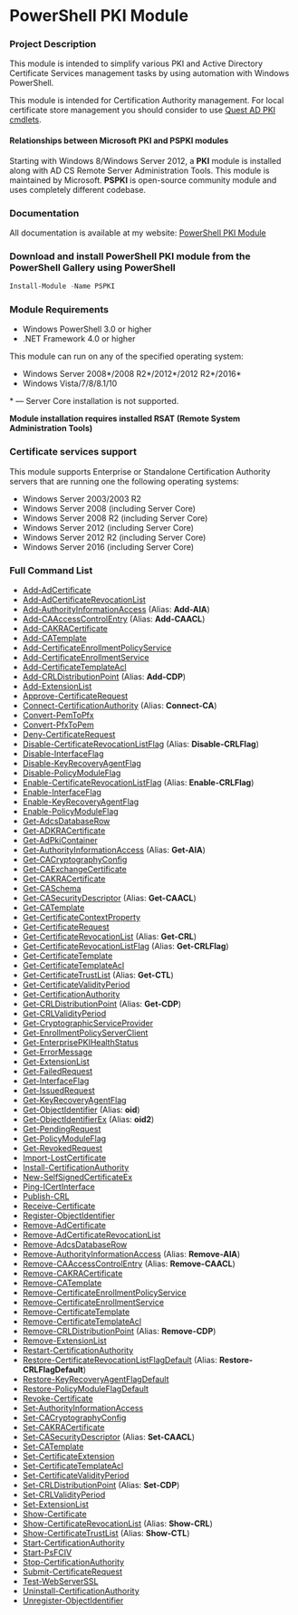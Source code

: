 # PowerShell PKI Module

### Project Description

This module is intended to simplify various PKI and Active Directory Certificate Services management tasks by using automation with Windows PowerShell.

This module is intended for Certification Authority management. For local certificate store management you should consider to use [Quest AD PKI cmdlets](http://www.quest.com/powershell/activeroles-server.aspx).

#### Relationships between Microsoft PKI and PSPKI modules

Starting with Windows 8/Windows Server 2012, a **PKI** module is installed along with AD CS Remote Server Administration Tools. This module is maintained by Microsoft. **PSPKI** is open-source community module and uses completely different codebase.

### Documentation

All documentation is available at my website: [PowerShell PKI Module](https://www.sysadmins.lv/projects/pspki/default.aspx)

### Download and install PowerShell PKI module from the PowerShell Gallery using PowerShell
```PowerShell
Install-Module -Name PSPKI
```


### Module Requirements

* Windows PowerShell 3.0 or higher
* .NET Framework 4.0 or higher

This module can run on any of the specified operating system:
* Windows Server 2008\*/2008 R2\*/2012\*/2012 R2\*/2016\*
* Windows Vista/7/8/8.1/10

\* — Server Core installation is not supported.

**Module installation requires installed RSAT (Remote System Administration Tools)**

### Certificate services support

This module supports Enterprise or Standalone Certification Authority servers that are running one the following operating systems:
* Windows Server 2003/2003 R2
* Windows Server 2008 (including Server Core)
* Windows Server 2008 R2 (including Server Core)
* Windows Server 2012 (including Server Core)
* Windows Server 2012 R2 (including Server Core)
* Windows Server 2016 (including Server Core)

### Full Command List ###
* [Add-AdCertificate](https://www.sysadmins.lv/projects/pspki/Add-AdCertificate.aspx)
* [Add-AdCertificateRevocationList](https://www.sysadmins.lv/projects/pspki/Add-AdCertificateRevocationList.aspx)
* [Add-AuthorityInformationAccess](https://www.sysadmins.lv/projects/pspki/Add-AuthorityInformationAccess.aspx) (Alias: **Add-AIA**)
* [Add-CAAccessControlEntry](https://www.sysadmins.lv/projects/pspki/Add-CAAccessControlEntry.aspx) (Alias: **Add-CAACL**)
* [Add-CAKRACertificate](https://www.sysadmins.lv/projects/pspki/Add-CAKRACertificate.aspx)
* [Add-CATemplate](https://www.sysadmins.lv/projects/pspki/Add-CATemplate.aspx)
* [Add-CertificateEnrollmentPolicyService](https://www.sysadmins.lv/projects/pspki/Add-CertificateEnrollmentPolicyService.aspx)
* [Add-CertificateEnrollmentService](https://www.sysadmins.lv/projects/pspki/Add-CertificateEnrollmentService.aspx)
* [Add-CertificateTemplateAcl](https://www.sysadmins.lv/projects/pspki/Add-CertificateTemplateAcl.aspx)
* [Add-CRLDistributionPoint](https://www.sysadmins.lv/projects/pspki/Add-CRLDistributionPoint.aspx) (Alias: **Add-CDP**)
* [Add-ExtensionList](https://www.sysadmins.lv/projects/pspki/Add-ExtensionList.aspx)
* [Approve-CertificateRequest](https://www.sysadmins.lv/projects/pspki/Approve-CertificateRequest.aspx)
* [Connect-CertificationAuthority](https://www.sysadmins.lv/projects/pspki/Connect-CertificationAuthority.aspx) (Alias: **Connect-CA**)
* [Convert-PemToPfx](https://www.sysadmins.lv/projects/pspki/Convert-PemToPfx.aspx)
* [Convert-PfxToPem](https://www.sysadmins.lv/projects/pspki/Convert-PfxToPem.aspx)
* [Deny-CertificateRequest](https://www.sysadmins.lv/projects/pspki/Deny-CertificateRequest.aspx)
* [Disable-CertificateRevocationListFlag](https://www.sysadmins.lv/projects/pspki/Disable-CertificateRevocationListFlag.aspx) (Alias: **Disable-CRLFlag**)
* [Disable-InterfaceFlag](https://www.sysadmins.lv/projects/pspki/Disable-InterfaceFlag.aspx)
* [Disable-KeyRecoveryAgentFlag](https://www.sysadmins.lv/projects/pspki/Disable-KeyRecoveryAgentFlag.aspx)
* [Disable-PolicyModuleFlag](https://www.sysadmins.lv/projects/pspki/Disable-PolicyModuleFlag.aspx)
* [Enable-CertificateRevocationListFlag](https://www.sysadmins.lv/projects/pspki/Enable-CertificateRevocationListFlag.aspx) (Alias: **Enable-CRLFlag**)
* [Enable-InterfaceFlag](https://www.sysadmins.lv/projects/pspki/Enable-InterfaceFlag.aspx)
* [Enable-KeyRecoveryAgentFlag](https://www.sysadmins.lv/projects/pspki/Enable-KeyRecoveryAgentFlag.aspx)
* [Enable-PolicyModuleFlag](https://www.sysadmins.lv/projects/pspki/Enable-PolicyModuleFlag.aspx)
* [Get-AdcsDatabaseRow](https://www.sysadmins.lv/projects/pspki/Get-DatabaseRow.aspx)
* [Get-ADKRACertificate](https://www.sysadmins.lv/projects/pspki/Get-ADKRACertificate.aspx)
* [Get-AdPkiContainer](https://www.sysadmins.lv/projects/pspki/Get-AdPkiContainer.aspx)
* [Get-AuthorityInformationAccess](https://www.sysadmins.lv/projects/pspki/Get-AuthorityInformationAccess.aspx) (Alias: **Get-AIA**)
* [Get-CACryptographyConfig](https://www.sysadmins.lv/projects/pspki/Get-CACryptographyConfig.aspx)
* [Get-CAExchangeCertificate](https://www.sysadmins.lv/projects/pspki/Get-CAExchangeCertificate.aspx)
* [Get-CAKRACertificate](https://www.sysadmins.lv/projects/pspki/Get-CAKRACertificate.aspx)
* [Get-CASchema](https://www.sysadmins.lv/projects/pspki/Get-CASchema.aspx)
* [Get-CASecurityDescriptor](https://www.sysadmins.lv/projects/pspki/Get-CASecurityDescriptor.aspx) (Alias: **Get-CAACL**)
* [Get-CATemplate](https://www.sysadmins.lv/projects/pspki/Get-CATemplate.aspx)
* [Get-CertificateContextProperty](https://www.sysadmins.lv/projects/pspki/Get-CertificateContextProperty.aspx)
* [Get-CertificateRequest](https://www.sysadmins.lv/projects/pspki/Get-CertificateRequest.aspx)
* [Get-CertificateRevocationList](https://www.sysadmins.lv/projects/pspki/Get-CertificateRevocationList.aspx) (Alias: **Get-CRL**)
* [Get-CertificateRevocationListFlag](https://www.sysadmins.lv/projects/pspki/Get-CertificateRevocationListFlag.aspx) (Alias: **Get-CRLFlag**)
* [Get-CertificateTemplate](https://www.sysadmins.lv/projects/pspki/Get-CertificateTemplate.aspx)
* [Get-CertificateTemplateAcl](https://www.sysadmins.lv/projects/pspki/Get-CertificateTemplateAcl.aspx)
* [Get-CertificateTrustList](https://www.sysadmins.lv/projects/pspki/Get-CertificateTrustList.aspx) (Alias: **Get-CTL**)
* [Get-CertificateValidityPeriod](https://www.sysadmins.lv/projects/pspki/Get-CertificateValidityPeriod.aspx)
* [Get-CertificationAuthority](https://www.sysadmins.lv/projects/pspki/Get-CertificationAuthority.aspx)
* [Get-CRLDistributionPoint](https://www.sysadmins.lv/projects/pspki/Get-CRLDistributionPoint.aspx) (Alias: **Get-CDP**)
* [Get-CRLValidityPeriod](https://www.sysadmins.lv/projects/pspki/Get-CRLValidityPeriod.aspx)
* [Get-CryptographicServiceProvider](https://www.sysadmins.lv/projects/pspki/Get-CryptographicServiceProvider.aspx)
* [Get-EnrollmentPolicyServerClient](https://www.sysadmins.lv/projects/pspki/Get-EnrollmentPolicyServerClient.aspx)
* [Get-EnterprisePKIHealthStatus](https://www.sysadmins.lv/projects/pspki/Get-EnterprisePKIHealthStatus.aspx)
* [Get-ErrorMessage](https://www.sysadmins.lv/projects/pspki/Get-ErrorMessage.aspx)
* [Get-ExtensionList](https://www.sysadmins.lv/projects/pspki/Get-ExtensionList.aspx)
* [Get-FailedRequest](https://www.sysadmins.lv/projects/pspki/Get-FailedRequest.aspx)
* [Get-InterfaceFlag](https://www.sysadmins.lv/projects/pspki/Get-InterfaceFlag.aspx)
* [Get-IssuedRequest](https://www.sysadmins.lv/projects/pspki/Get-IssuedRequest.aspx)
* [Get-KeyRecoveryAgentFlag](https://www.sysadmins.lv/projects/pspki/Get-KeyRecoveryAgentFlag.aspx)
* [Get-ObjectIdentifier](https://www.sysadmins.lv/projects/pspki/Get-ObjectIdentifier.aspx) (Alias: **oid**)
* [Get-ObjectIdentifierEx](https://www.sysadmins.lv/projects/pspki/Get-ObjectIdentifierEx.aspx) (Alias: **oid2**)
* [Get-PendingRequest](https://www.sysadmins.lv/projects/pspki/Get-PendingRequest.aspx)
* [Get-PolicyModuleFlag](https://www.sysadmins.lv/projects/pspki/Get-PolicyModuleFlag.aspx)
* [Get-RevokedRequest](https://www.sysadmins.lv/projects/pspki/Get-RevokedRequest.aspx)
* [Import-LostCertificate](https://www.sysadmins.lv/projects/pspki/Import-LostCertificate.aspx)
* [Install-CertificationAuthority](https://www.sysadmins.lv/projects/pspki/Install-CertificationAuthority.aspx)
* [New-SelfSignedCertificateEx](https://www.sysadmins.lv/projects/pspki/New-SelfSignedCertificateEx.aspx)
* [Ping-ICertInterface](https://www.sysadmins.lv/projects/pspki/Ping-ICertInterface.aspx)
* [Publish-CRL](https://www.sysadmins.lv/projects/pspki/Publish-CRL.aspx)
* [Receive-Certificate](https://www.sysadmins.lv/projects/pspki/Receive-Certificate.aspx)
* [Register-ObjectIdentifier](https://www.sysadmins.lv/projects/pspki/Register-ObjectIdentifier.aspx)
* [Remove-AdCertificate](https://www.sysadmins.lv/projects/pspki/Remove-AdCertificate.aspx)
* [Remove-AdCertificateRevocationList](https://www.sysadmins.lv/projects/pspki/Remove-AdCertificateRevocationList.aspx)
* [Remove-AdcsDatabaseRow](https://www.sysadmins.lv/projects/pspki/Remove-DatabaseRow.aspx)
* [Remove-AuthorityInformationAccess](https://www.sysadmins.lv/projects/pspki/Remove-AuthorityInformationAccess.aspx) (Alias: **Remove-AIA**)
* [Remove-CAAccessControlEntry](https://www.sysadmins.lv/projects/pspki/Remove-CAAccessControlEntry.aspx) (Alias: **Remove-CAACL**)
* [Remove-CAKRACertificate](https://www.sysadmins.lv/projects/pspki/Remove-CAKRACertificate.aspx)
* [Remove-CATemplate](https://www.sysadmins.lv/projects/pspki/Remove-CATemplate.aspx)
* [Remove-CertificateEnrollmentPolicyService](https://www.sysadmins.lv/projects/pspki/Remove-CertificateEnrollmentPolicyService.aspx)
* [Remove-CertificateEnrollmentService](https://www.sysadmins.lv/projects/pspki/Remove-CertificateEnrollmentService.aspx)
* [Remove-CertificateTemplate](https://www.sysadmins.lv/projects/pspki/Remove-CertificateTemplate.aspx)
* [Remove-CertificateTemplateAcl](https://www.sysadmins.lv/projects/pspki/Remove-CertificateTemplateAcl.aspx)
* [Remove-CRLDistributionPoint](https://www.sysadmins.lv/projects/pspki/Remove-CRLDistributionPoint.aspx) (Alias: **Remove-CDP**)
* [Remove-ExtensionList](https://www.sysadmins.lv/projects/pspki/Remove-ExtensionList.aspx)
* [Restart-CertificationAuthority](https://www.sysadmins.lv/projects/pspki/Restart-CertificationAuthority.aspx)
* [Restore-CertificateRevocationListFlagDefault](https://www.sysadmins.lv/projects/pspki/Restore-CertificateRevocationListFlagDefault.aspx) (Alias: **Restore-CRLFlagDefault**)
* [Restore-KeyRecoveryAgentFlagDefault](https://www.sysadmins.lv/projects/pspki/Restore-KeyRecoveryAgentFlagDefault.aspx)
* [Restore-PolicyModuleFlagDefault](https://www.sysadmins.lv/projects/pspki/Restore-PolicyModuleFlagDefault.aspx)
* [Revoke-Certificate](https://www.sysadmins.lv/projects/pspki/Revoke-Certificate.aspx)
* [Set-AuthorityInformationAccess](https://www.sysadmins.lv/projects/pspki/Set-AuthorityInformationAccess.aspx)
* [Set-CACryptographyConfig](https://www.sysadmins.lv/projects/pspki/Set-CACryptographyConfig.aspx)
* [Set-CAKRACertificate](https://www.sysadmins.lv/projects/pspki/Set-CAKRACertificate.aspx)
* [Set-CASecurityDescriptor](https://www.sysadmins.lv/projects/pspki/Set-CASecurityDescriptor.aspx) (Alias: **Set-CAACL**)
* [Set-CATemplate](https://www.sysadmins.lv/projects/pspki/Set-CATemplate.aspx)
* [Set-CertificateExtension](https://www.sysadmins.lv/projects/pspki/Set-CertificateExtension.aspx)
* [Set-CertificateTemplateAcl](https://www.sysadmins.lv/projects/pspki/Set-CertificateTemplateAcl.aspx)
* [Set-CertificateValidityPeriod](https://www.sysadmins.lv/projects/pspki/Set-CertificateValidityPeriod.aspx)
* [Set-CRLDistributionPoint](https://www.sysadmins.lv/projects/pspki/Set-CRLDistributionPoint.aspx) (Alias: **Set-CDP**)
* [Set-CRLValidityPeriod](https://www.sysadmins.lv/projects/pspki/Set-CRLValidityPeriod.aspx)
* [Set-ExtensionList](https://www.sysadmins.lv/projects/pspki/Set-ExtensionList.aspx)
* [Show-Certificate](https://www.sysadmins.lv/projects/pspki/Show-Certificate.aspx)
* [Show-CertificateRevocationList](https://www.sysadmins.lv/projects/pspki/Show-CertificateRevocationList.aspx) (Alias: **Show-CRL**)
* [Show-CertificateTrustList](https://www.sysadmins.lv/projects/pspki/Show-CertificateTrustList.aspx) (Alias: **Show-CTL**)
* [Start-CertificationAuthority](https://www.sysadmins.lv/projects/pspki/Start-CertificationAuthority.aspx)
* [Start-PsFCIV](https://www.sysadmins.lv/projects/pspki/Start-PsFCIV.aspx)
* [Stop-CertificationAuthority](https://www.sysadmins.lv/projects/pspki/Stop-CertificationAuthority.aspx)
* [Submit-CertificateRequest](https://www.sysadmins.lv/projects/pspki/Submit-CertificateRequest.aspx)
* [Test-WebServerSSL](https://www.sysadmins.lv/projects/pspki/Test-WebServerSSL.aspx)
* [Uninstall-CertificationAuthority](https://www.sysadmins.lv/projects/pspki/Uninstall-CertificationAuthority.aspx)
* [Unregister-ObjectIdentifier](https://www.sysadmins.lv/projects/pspki/Unregister-ObjectIdentifier.aspx)

